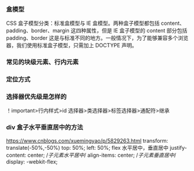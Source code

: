 ### 盒模型

CSS 盒子模型分类：标准盒模型与 IE 盒模型。两种盒子模型都包括 content、padding、border、margin 这四种属性，但是 IE 盒子模型的 content 部分包括 padding、border 这是与标准不同的地方。一般情况下，为了能够兼容多个浏览器，我们使用标准盒子模型，只需加上 DOCTYPE 声明。

### 常见的块级元素、行内元素

### 定位方式

### 选择器优先级是怎样的

！important>行内样式>id 选择器>类选择器>标签选择器>通配符>继承

### div 盒子水平垂直居中的方法

https://www.cnblogs.com/xuemingyao/p/5829263.html
transform: translate(-50%,-50%) top: 50%; left: 50%;
flex 水平居中，垂直居中
justify-content: center; /_子元素水平居中_/
align-items: center; /_子元素垂直居中_/
display: -webkit-flex;
